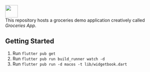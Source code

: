 [<img height=40 src="https://raw.githubusercontent.com/widgetbook/widgetbook/4130a18efa61a1b94185409a6f7a735e0494fb30/docs/assets/WidgetbookLogo.svg">](https://www.widgetbook.io/)
<br />
This repository hosts a groceries demo application creatively called _Groceries App_. 

## Getting Started

1. Run `flutter pub get`
2. Run `flutter pub run build_runner watch -d`
3. Run `flutter pub run -d macos -t lib/widgetbook.dart`


